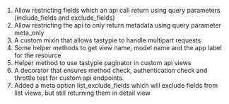 1. Allow restricting fields which an api call return using query parameters (include_fields and exclude_fields)
2. Allow restricting the api to only return metadata using query parameter meta_only
3. A custom mixin that allows tastypie to handle multipart requests
4. Some helper methods to get view name, model name and the app label for the resource
5. Helper method to use tastypie paginator in custom api views
6. A decorator that ensures method check, authentication check and throttle test
   for custom api endpoints.
7. Added a meta option list_exclude_fields which will exclude fields from
list views, but still returning them in detail view
